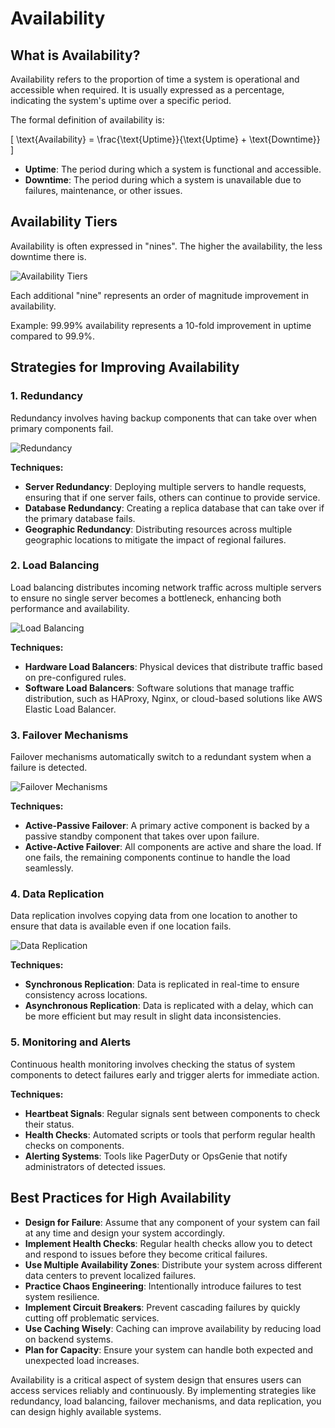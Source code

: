 # Availability

## What is Availability?
Availability refers to the proportion of time a system is operational and accessible when required. It is usually expressed as a percentage, indicating the system's uptime over a specific period.

The formal definition of availability is:

\[ \text{Availability} = \frac{\text{Uptime}}{\text{Uptime} + \text{Downtime}} \]

- **Uptime**: The period during which a system is functional and accessible.
- **Downtime**: The period during which a system is unavailable due to failures, maintenance, or other issues.

## Availability Tiers
Availability is often expressed in "nines". The higher the availability, the less downtime there is.

![Availability Tiers](Availability%20Tiers.webp)

Each additional "nine" represents an order of magnitude improvement in availability.

Example: 99.99% availability represents a 10-fold improvement in uptime compared to 99.9%.

## Strategies for Improving Availability

### 1. Redundancy
Redundancy involves having backup components that can take over when primary components fail.

![Redundancy](1.%20Redundancy.webp)

**Techniques:**
- **Server Redundancy**: Deploying multiple servers to handle requests, ensuring that if one server fails, others can continue to provide service.
- **Database Redundancy**: Creating a replica database that can take over if the primary database fails.
- **Geographic Redundancy**: Distributing resources across multiple geographic locations to mitigate the impact of regional failures.

### 2. Load Balancing
Load balancing distributes incoming network traffic across multiple servers to ensure no single server becomes a bottleneck, enhancing both performance and availability.

![Load Balancing](2.%20Load%20Balancing.webp)

**Techniques:**
- **Hardware Load Balancers**: Physical devices that distribute traffic based on pre-configured rules.
- **Software Load Balancers**: Software solutions that manage traffic distribution, such as HAProxy, Nginx, or cloud-based solutions like AWS Elastic Load Balancer.

### 3. Failover Mechanisms
Failover mechanisms automatically switch to a redundant system when a failure is detected.

![Failover Mechanisms](3.%20Failover%20Mechanisms.webp)

**Techniques:**
- **Active-Passive Failover**: A primary active component is backed by a passive standby component that takes over upon failure.
- **Active-Active Failover**: All components are active and share the load. If one fails, the remaining components continue to handle the load seamlessly.

### 4. Data Replication
Data replication involves copying data from one location to another to ensure that data is available even if one location fails.

![Data Replication](4.%20Data%20Replication.webp)

**Techniques:**
- **Synchronous Replication**: Data is replicated in real-time to ensure consistency across locations.
- **Asynchronous Replication**: Data is replicated with a delay, which can be more efficient but may result in slight data inconsistencies.

### 5. Monitoring and Alerts
Continuous health monitoring involves checking the status of system components to detect failures early and trigger alerts for immediate action.

**Techniques:**
- **Heartbeat Signals**: Regular signals sent between components to check their status.
- **Health Checks**: Automated scripts or tools that perform regular health checks on components.
- **Alerting Systems**: Tools like PagerDuty or OpsGenie that notify administrators of detected issues.

## Best Practices for High Availability
- **Design for Failure**: Assume that any component of your system can fail at any time and design your system accordingly.
- **Implement Health Checks**: Regular health checks allow you to detect and respond to issues before they become critical failures.
- **Use Multiple Availability Zones**: Distribute your system across different data centers to prevent localized failures.
- **Practice Chaos Engineering**: Intentionally introduce failures to test system resilience.
- **Implement Circuit Breakers**: Prevent cascading failures by quickly cutting off problematic services.
- **Use Caching Wisely**: Caching can improve availability by reducing load on backend systems.
- **Plan for Capacity**: Ensure your system can handle both expected and unexpected load increases.

Availability is a critical aspect of system design that ensures users can access services reliably and continuously. By implementing strategies like redundancy, load balancing, failover mechanisms, and data replication, you can design highly available systems.
